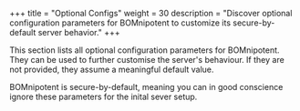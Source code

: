 +++
title = "Optional Configs"
weight = 30
description = "Discover optional configuration parameters for BOMnipotent to customize its secure-by-default server behavior."
+++

This section lists all optional configuration parameters for BOMnipotent. They can be used to further customise the server's behaviour. If they are not provided, they assume a meaningful default value.

BOMnipotent is secure-by-default, meaning you can in good conscience ignore these parameters for the inital sever setup.
